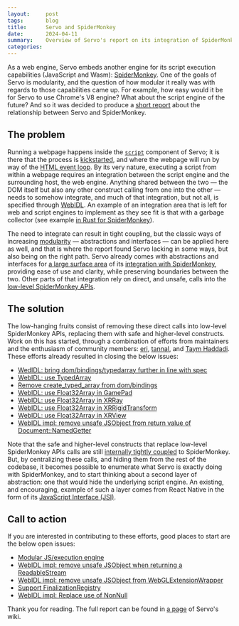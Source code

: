```yaml
---
layout:     post
tags:       blog
title:      Servo and SpiderMonkey
date:       2024-04-11
summary:    Overview of Servo's report on its integration of SpiderMonkey.
categories:
---
```


As a web engine, Servo embeds another engine for its script execution capabilities (JavaScript and Wasm): [SpiderMonkey](https://spidermonkey.dev/).
One of the goals of Servo is modularity, and the question of how modular it really was with regards to those capabilities came up.
For example, how easy would it be for Servo to use Chrome's V8 engine?
What about the script engine of the future?
And so it was decided to produce a [short report](https://github.com/servo/servo/wiki/Servo-and-SpiderMonkey-Report) about the relationship between Servo and SpiderMonkey.

## The problem

Running a webpage happens inside the [`script`](https://github.com/servo/servo/tree/main/components/script) component of Servo; it is there that the process is [kickstarted](https://github.com/servo/servo/blob/d9f067e998671d16a0274c2a7c8227fec96a4607/components/script/script_thread.rs#L3192), and where the webpage will run by way of the [HTML event loop](https://html.spec.whatwg.org/multipage/#event-loop-processing-model).
By its very nature, executing a script from within a webpage requires an integration between the script engine and the surrounding host, the web engine.
Anything shared between the two — the DOM itself but also any other construct calling from one into the other — needs to somehow integrate, and much of that integration, but not all, is specified through [WebIDL](https://webidl.spec.whatwg.org/#introduction).
An example of an integration area that is left for web and script engines to implement as they see fit is that with a garbage collector (see example [in Rust for SpiderMonkey](https://github.com/servo/mozjs/blob/8603cbf35781ea8f2d57e4822a2b874f56a53914/mozjs-sys/src/jsgc.rs#L87)).

The need to integrate can result in tight coupling, but the classic ways of increasing [modularity](https://en.wikipedia.org/wiki/Modularity) — abstractions and interfaces — can be applied here as well, and that is where the report found Servo lacking in some ways, but also being on the right path.
Servo already comes with abstractions and interfaces for [a large surface area](https://github.com/servo/servo/tree/d9f067e998671d16a0274c2a7c8227fec96a4607/components/script/dom/bindings) of its [integration with SpiderMonkey](https://github.com/servo/mozjs), providing ease of use and clarity, while preserving boundaries between the two.
Other parts of that integration rely on direct, and unsafe, calls into the [low-level SpiderMonkey APIs](https://github.com/servo/mozjs/tree/8603cbf35781ea8f2d57e4822a2b874f56a53914/mozjs-sys/src).

## The solution

The low-hanging fruits consist of removing these direct calls into low-level SpiderMonkey APIs, replacing them with safe and higher-level constructs.
Work on this has started, through a combination of efforts from maintainers and the enthusiasm of community members: [eri](https://github.com/eerii), [tannal](https://github.com/tannal), and [Taym Haddadi](https://github.com/Taym95).
These efforts already resulted in closing the below issues:

- [WedIDL: bring dom/bindings/typedarray further in line with spec](https://github.com/servo/servo/issues/31319)
- [WebIDL: use TypedArray](https://github.com/servo/servo/issues/31064)
- [Remove create_typed_array from dom/bindings](https://github.com/servo/servo/issues/31050)
- [WebIDL: use Float32Array in GamePad](https://github.com/servo/servo/issues/31049)
- [WebIDL: use Float32Array in XRRay](https://github.com/servo/servo/issues/31048)
- [WebIDL: use Float32Array in XRRigidTransform](https://github.com/servo/servo/issues/31047)
- [WebIDL: use Float32Array in XRView](https://github.com/servo/servo/issues/31046)
- [WebIDL impl: remove unsafe JSObject from return value of Document::NamedGetter](https://github.com/servo/servo/issues/30890)

Note that the safe and higher-level constructs that replace low-level SpiderMonkey APIs calls are still [internally tightly coupled](https://github.com/servo/servo/blob/d9f067e998671d16a0274c2a7c8227fec96a4607/components/script/dom/bindings/buffer_source.rs) to SpiderMonkey.
But, by centralizing these calls, and hiding them from the rest of the codebase, it becomes possible to enumerate what Servo is exactly doing with SpiderMonkey, and to start thinking about a second layer of abstraction: one that would hide the underlying script engine.
An existing, and encouraging, example of such a layer comes from React Native in the form of its [JavaScript Interface (JSI)](https://reactnative.dev/docs/the-new-architecture/landing-page#fast-javascriptnative-interfacing).

## Call to action

If you are interested in contributing to these efforts, good places to start are the below open issues: 

- [Modular JS/execution engine](https://github.com/servo/servo/issues/30863)
- [WebIDL impl: remove unsafe JSObject when returning a ReadableStream](https://github.com/servo/servo/issues/30891)
- [WebIDL impl: remove unsafe JSObject from WebGLExtensionWrapper](https://github.com/servo/servo/issues/30892)
- [Support FinalizationRegistry](https://github.com/servo/servo/issues/31072)
- [WebIDL impl: Replace use of NonNull<JSObject>](https://github.com/servo/servo/issues/30889)

Thank you for reading.
The full report can be found in [a page](https://github.com/servo/servo/wiki/Servo-and-SpiderMonkey-Report) of Servo's wiki.

